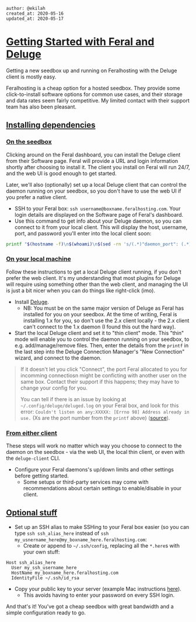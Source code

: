 ```
author: @ekilah
created_at: 2020-05-16
updated_at: 2020-05-17
```

# [Getting Started with Feral and Deluge](#)

Getting a new seedbox up and running on Feralhosting with the Deluge client is mostly easy.

Feralhosting is a cheap option for a hosted seedbox. They provide some click-to-install software options for common use cases, and their storage and data rates seem fairly competitive. My limited contact with their support team has also been pleasant.


## [Installing dependencies](#installing-dependencies)

### [On the seedbox](#on-the-seedbox)
Clicking around on the Feral dashboard, you can install the Deluge client from their Software page. Feral will provide a URL and login information shortly after choosing to install it. The client you install on Feral will run 24/7, and the web UI is good enough to get started. 

Later, we'll also (optionally) set up a local Deluge client that can control the daemon running on your seedbox, so you don't have to use the web UI if you prefer a native client.

- SSH to your Feral box: `ssh username@boxname.feralhosting.com`. Your login details are displayed on the Software page of Feral's dashboard.
- Use this command to get info about your Deluge daemon, so you can connect to it from your local client. This will display the host, username, port, and password you'll enter into the local client soon:

```bash
printf "$(hostname -f)\n$(whoami)\n$(sed -rn 's/(.*)"daemon_port": (.*),/\2/p' ~/.config/deluge/core.conf)\n$(sed -rn "s/$(whoami):(.*):(.*)/\1/p" ~/.config/deluge/auth)\n"
```


### [On your local machine](#on-your-local-machine)

Follow these instructions to get a local Deluge client running, if you don't prefer the web client. It's my understanding that most plugins for Deluge will require using something other than the web client, and managing the UI is just a bit nicer when you can do things like right-click (imo).

- Install [Deluge](https://dev.deluge-torrent.org/wiki/Download).
  - NB: You must be on the same major version of Deluge as Feral has installed for you on your seedbox. At the time of writing, Feral is installing 1.x for you, so don't use the 2.x client locally - the 2.x client can't connect to the 1.x daemon (I found this out the hard way).  
- Start the local Deluge client and set it to "thin client" mode. This "thin" mode will enable you to control the daemon running on your seedbox, to e.g. add/manage/remove files. Then, enter the details from the `printf` in the last step into the Deluge Connection Manager's "New Connection" wizard, and connect to the daemon.

> If it doesn't let you click "Connect", the port Feral allocated to you for incomming connectiosn might be conficting with another user on the same box. Contact their support if this happens; they may have to change your config for you.
> 
> You can tell if there is an issue by looking at `~/.config/deluge/deluged.log` on your Feral box, and look for this error: `Couldn't listen on any:XXXXX: [Errno 98] Address already in use.` (Xs are the port number from the `printf` above) ([source](https://www.feralhosting.com/wiki/software/deluge#troubleshooting)).

### [From either client](#from-either-client)

These steps will work no matter which way you choose to connect to the daemon on the seedbox - via the web UI, the local thin client, or even with the `deluge-client` CLI.

- Configure your Feral daemons's up/down limits and other settings before getting started.
  - Some setups or third-party services may come with recommendations about certain settings to enable/disable in your client.


## [Optional stuff](#optional-stuff)

- Set up an SSH alias to make SSHing to your Feral box easier (so you can type `ssh ssh_alias_here` instead of `ssh my_usnername_here@my_boxname_here.feralhosting.com`:
  - Create or append to `~/.ssh/config`, replacing all the `*.here`s with your own stuff:
  
```
Host ssh_alias_here
  User my_ssh_username_here
  HostName my_boxname_here.feralhosting.com
  IdentityFile ~/.ssh/id_rsa
```

- Copy your public key to your server (example Mac instructions [here](https://apple.stackexchange.com/a/210133)).
    - This avoids having to enter your password on every SSH login. 

And that's it! You've got a cheap seedbox with great bandwidth and a simple configuration ready to go.

